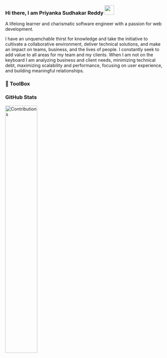 ### Hi there, I am Priyanka Sudhakar Reddy <img src="https://diginess.ca/content/uploads/2020/02/waving_hand_sign_1024.gif" width="30" />

<p>A lifelong learner and charismatic software engineer with a passion for web development.</p>
<p>
I have an unquenchable thirst for knowledge and take the initiative to cultivate a
collaborative environment, deliver technical solutions, and make an impact on teams, business, and
the lives of people. I constantly seek to add value to all areas for my team and my clients. When I
am not on the keyboard I am analyzing business and client needs, minimizing technical debt,
maximizing scalability and performance, focusing on user experience, and building meaningful
relationships.
</p>


<h3>🧰 ToolBox</h3>
<p align="left">

</p>
<h3>GitHub Stats</h3>
<img src="https://github-readme-streak-stats.herokuapp.com/?user=priyanka&theme=dark" alt="Contributions" width="45%" align="left">


